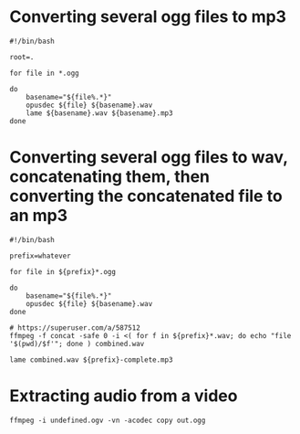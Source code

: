 # Converting several ogg files to mp3

    #!/bin/bash

    root=.

    for file in *.ogg

    do
        basename="${file%.*}"
        opusdec ${file} ${basename}.wav
        lame ${basename}.wav ${basename}.mp3
    done

# Converting several ogg files to wav, concatenating them, then converting the concatenated file to an mp3

    #!/bin/bash

    prefix=whatever

    for file in ${prefix}*.ogg

    do
        basename="${file%.*}"
        opusdec ${file} ${basename}.wav
    done

    # https://superuser.com/a/587512
    ffmpeg -f concat -safe 0 -i <( for f in ${prefix}*.wav; do echo "file '$(pwd)/$f'"; done ) combined.wav

    lame combined.wav ${prefix}-complete.mp3

# Extracting audio from a video

    ffmpeg -i undefined.ogv -vn -acodec copy out.ogg
